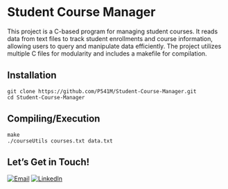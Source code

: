 
# Student Course Manager
This project is a C-based program for managing student courses. It reads data from text files to track student enrollments and course information, allowing users to query and manipulate data efficiently. The project utilizes multiple C files for modularity and includes a makefile for compilation.
## Installation

```
git clone https://github.com/P541M/Student-Course-Manager.git
cd Student-Course-Manager
```

## Compiling/Execution

```
make
./courseUtils courses.txt data.txt
```


## Let’s Get in Touch!
[![Email](https://img.shields.io/badge/Email-D14836?style=for-the-badge&logo=gmail&logoColor=white)](mailto:videna.psalmeleazar@gmail.com)
[![LinkedIn](https://img.shields.io/badge/LinkedIn-0A66C2?style=for-the-badge&logo=linkedin&logoColor=white)](https://www.linkedin.com/in/pevidena/)

